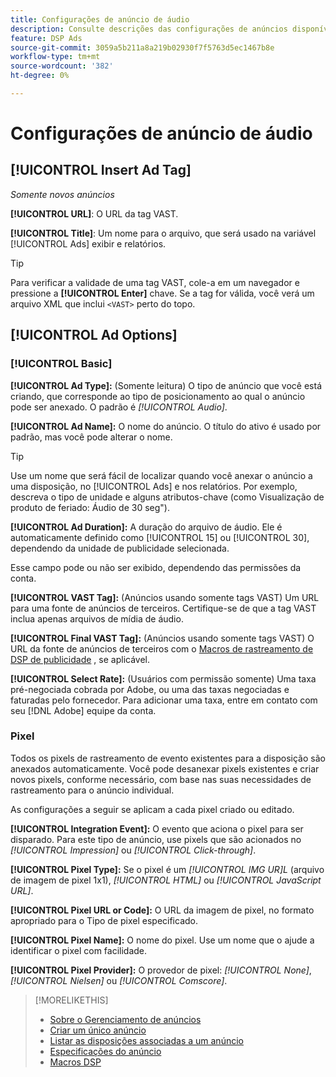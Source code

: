 ```yaml
---
title: Configurações de anúncio de áudio
description: Consulte descrições das configurações de anúncios disponíveis para anúncios de áudio.
feature: DSP Ads
source-git-commit: 3059a5b211a8a219b02930f7f5763d5ec1467b8e
workflow-type: tm+mt
source-wordcount: '382'
ht-degree: 0%

---
```


# Configurações de anúncio de áudio

## [!UICONTROL Insert Ad Tag]

*Somente novos anúncios*

**[!UICONTROL URL]**: O URL da tag VAST.

**[!UICONTROL Title]**: Um nome para o arquivo, que será usado na variável [!UICONTROL Ads] exibir e relatórios.

>[!TIP]
>
> Para verificar a validade de uma tag VAST, cole-a em um navegador e pressione a **[!UICONTROL Enter]** chave. Se a tag for válida, você verá um arquivo XML que inclui `<VAST>` perto do topo.

## [!UICONTROL Ad Options]

### [!UICONTROL Basic]

**[!UICONTROL Ad Type]:** (Somente leitura) O tipo de anúncio que você está criando, que corresponde ao tipo de posicionamento ao qual o anúncio pode ser anexado. O padrão é *[!UICONTROL Audio]*.

**[!UICONTROL Ad Name]:** O nome do anúncio. O título do ativo é usado por padrão, mas você pode alterar o nome.

>[!TIP]
>
> Use um nome que será fácil de localizar quando você anexar o anúncio a uma disposição, no [!UICONTROL Ads] e nos relatórios. Por exemplo, descreva o tipo de unidade e alguns atributos-chave (como Visualização de produto de feriado: Áudio de 30 seg&quot;).

**[!UICONTROL Ad Duration]:** A duração do arquivo de áudio. Ele é automaticamente definido como [!UICONTROL 15] ou [!UICONTROL 30], dependendo da unidade de publicidade selecionada.

Esse campo pode ou não ser exibido, dependendo das permissões da conta.

**[!UICONTROL VAST Tag]:** (Anúncios usando somente tags VAST) Um URL para uma fonte de anúncios de terceiros. Certifique-se de que a tag VAST inclua apenas arquivos de mídia de áudio.

**[!UICONTROL Final VAST Tag]:** (Anúncios usando somente tags VAST) O URL da fonte de anúncios de terceiros com o [Macros de rastreamento de DSP de publicidade](/help/dsp/campaign-management/macros.md) , se aplicável.

**[!UICONTROL Select Rate]:** (Usuários com permissão somente) Uma taxa pré-negociada cobrada por Adobe, ou uma das taxas negociadas e faturadas pelo fornecedor. Para adicionar uma taxa, entre em contato com seu [!DNL Adobe] equipe da conta.

### Pixel

Todos os pixels de rastreamento de evento existentes para a disposição são anexados automaticamente. Você pode desanexar pixels existentes e criar novos pixels, conforme necessário, com base nas suas necessidades de rastreamento para o anúncio individual.

As configurações a seguir se aplicam a cada pixel criado ou editado.

**[!UICONTROL Integration Event]:** O evento que aciona o pixel para ser disparado. Para este tipo de anúncio, use pixels que são acionados no *[!UICONTROL Impression]* ou *[!UICONTROL Click-through]*.

**[!UICONTROL Pixel Type]:** Se o pixel é um *[!UICONTROL IMG UR]L* (arquivo de imagem de pixel 1x1), *[!UICONTROL HTML]* ou *[!UICONTROL JavaScript URL]*.

**[!UICONTROL Pixel URL or Code]:** O URL da imagem de pixel, no formato apropriado para o Tipo de pixel especificado.

**[!UICONTROL Pixel Name]:** O nome do pixel. Use um nome que o ajude a identificar o pixel com facilidade.

**[!UICONTROL Pixel Provider]:** O provedor de pixel: *[!UICONTROL None]*, *[!UICONTROL Nielsen]* ou *[!UICONTROL Comscore]*.

>[!MORELIKETHIS]
>
>* [Sobre o Gerenciamento de anúncios](ad-about.md)
>* [Criar um único anúncio](ad-create.md)
>* [Listar as disposições associadas a um anúncio](/help/dsp/campaign-management/ads/ad-list-placements.md)
>* [Especificações do anúncio](ad-specs.md)
>* [Macros DSP](/help/dsp/campaign-management/macros.md)

